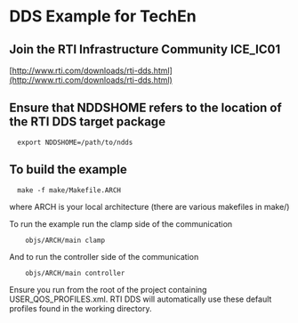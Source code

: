 DDS Example for TechEn
==============

Join the RTI Infrastructure Community ICE_IC01
------------------
[http://www.rti.com/downloads/rti-dds.html](http://www.rti.com/downloads/rti-dds.html)


Ensure that NDDSHOME refers to the location of the RTI DDS target package
-------------
```
  export NDDSHOME=/path/to/ndds
```

To build the example
------------------
```
  make -f make/Makefile.ARCH
```

where ARCH is your local architecture (there are various makefiles in make/)

To run the example run the clamp side of the communication
```
    objs/ARCH/main clamp 
```

And to run the controller side of the communication
```
    objs/ARCH/main controller
```

Ensure you run from the root of the project containing USER_QOS_PROFILES.xml.  RTI DDS will automatically use these default profiles found in the working directory.
